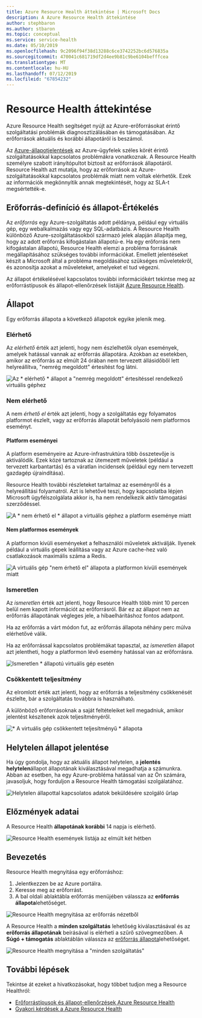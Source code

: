 ```yaml
---
title: Azure Resource Health áttekintése | Microsoft Docs
description: A Azure Resource Health áttekintése
author: stephbaron
ms.author: stbaron
ms.topic: conceptual
ms.service: service-health
ms.date: 05/10/2019
ms.openlocfilehash: 9c2096f94f38d13288c6ce3742252bc6d576835a
ms.sourcegitcommit: 470041c681719df2d4ee9b81c9be6104befffcea
ms.translationtype: MT
ms.contentlocale: hu-HU
ms.lasthandoff: 07/12/2019
ms.locfileid: "67854232"
---
```

# <a name="resource-health-overview"></a>Resource Health áttekintése
 
Azure Resource Health segítséget nyújt az Azure-erőforrásokat érintő szolgáltatási problémák diagnosztizálásában és támogatásában. Az erőforrások aktuális és korábbi állapotáról is beszámol.

Az [Azure-állapotjelentések](https://status.azure.com) az Azure-ügyfelek széles körét érintő szolgáltatásokkal kapcsolatos problémákra vonatkoznak. A Resource Health személyre szabott irányítópultot biztosít az erőforrások állapotáról. Resource Health azt mutatja, hogy az erőforrások az Azure-szolgáltatásokkal kapcsolatos problémák miatt nem voltak elérhetők. Ezek az információk megkönnyítik annak megtekintését, hogy az SLA-t megsértették-e.

## <a name="resource-definition-and-health-assessment"></a>Erőforrás-definíció és állapot-Értékelés

Az *erőforrás* egy Azure-szolgáltatás adott példánya, például egy virtuális gép, egy webalkalmazás vagy egy SQL-adatbázis. A Resource Health különböző Azure-szolgáltatásokból származó jelek alapján állapítja meg, hogy az adott erőforrás kifogástalan állapotú-e. Ha egy erőforrás nem kifogástalan állapotú, Resource Health elemzi a probléma forrásának megállapításához szükséges további információkat. Emellett jelentéseket készít a Microsoft által a probléma megoldásához szükséges műveletekről, és azonosítja azokat a műveleteket, amelyeket el tud végezni.

Az állapot értékelésével kapcsolatos további információkért tekintse meg az erőforrástípusok és állapot-ellenőrzések listáját [Azure Resource Health](resource-health-checks-resource-types.md).

## <a name="health-status"></a>Állapot

Egy erőforrás állapota a következő állapotok egyike jelenik meg.

### <a name="available"></a>Elérhető

Az *elérhető* érték azt jelenti, hogy nem észlelhetők olyan események, amelyek hatással vannak az erőforrás állapotára. Azokban az esetekben, amikor az erőforrás az elmúlt 24 órában nem tervezett állásidőből lett helyreállítva, "nemrég megoldott" értesítést fog látni.

![Az * elérhető * állapot a "nemrég megoldott" értesítéssel rendelkező virtuális géphez](./media/resource-health-overview/Available.png)

### <a name="unavailable"></a>Nem elérhető

A nem *érhető el* érték azt jelenti, hogy a szolgáltatás egy folyamatos platformot észlelt, vagy az erőforrás állapotát befolyásoló nem platformos eseményt.

#### <a name="platform-events"></a>Platform eseményei

A platform eseményeire az Azure-infrastruktúra több összetevője is aktiválódik. Ezek közé tartoznak az ütemezett műveletek (például a tervezett karbantartás) és a váratlan incidensek (például egy nem tervezett gazdagép újraindítása).

Resource Health további részleteket tartalmaz az eseményről és a helyreállítási folyamatról. Azt is lehetővé teszi, hogy kapcsolatba lépjen Microsoft ügyfélszolgálata akkor is, ha nem rendelkezik aktív támogatási szerződéssel.

![A * nem érhető el * állapot a virtuális géphez a platform eseménye miatt](./media/resource-health-overview/Unavailable.png)

#### <a name="non-platform-events"></a>Nem platformos események

A platformon kívüli eseményeket a felhasználói műveletek aktiválják. Ilyenek például a virtuális gépek leállítása vagy az Azure cache-hez való csatlakozások maximális száma a Redis.

![A virtuális gép "nem érhető el" állapota a platformon kívüli események miatt](./media/resource-health-overview/Unavailable_NonPlatform.png)

### <a name="unknown"></a>Ismeretlen

Az *ismeretlen* érték azt jelenti, hogy Resource Health több mint 10 percen belül nem kapott információt az erőforrásról. Bár ez az állapot nem az erőforrás állapotának végleges jele, a hibaelhárításhoz fontos adatpont.

Ha az erőforrás a várt módon fut, az erőforrás állapota néhány perc múlva elérhetővé válik.

Ha az erőforrással kapcsolatos problémákat tapasztal, az *ismeretlen* állapot azt jelentheti, hogy a platformon lévő esemény hatással van az erőforrásra.

![Ismeretlen * állapotú virtuális gép esetén](./media/resource-health-overview/Unknown.png)

### <a name="degraded"></a>Csökkentett teljesítmény

Az elromlott érték azt jelenti, hogy az erőforrás a teljesítmény csökkenését észlelte, bár a szolgáltatás továbbra is használható.

A különböző erőforrásoknak a saját feltételeiket kell megadniuk, amikor jelentést készítenek azok teljesítményéről.

![\* A virtuális gép csökkentett teljesítményű * állapota](./media/resource-health-overview/degraded.png)

## <a name="reporting-an-incorrect-status"></a>Helytelen állapot jelentése

Ha úgy gondolja, hogy az aktuális állapot helytelen, a **jelentés helytelen**állapot állapotának kiválasztásával megadhatja a számunkra. Abban az esetben, ha egy Azure-probléma hatással van az Ön számára, javasoljuk, hogy forduljon a Resource Health támogatási szolgálatához.

![Helytelen állapottal kapcsolatos adatok beküldésére szolgáló űrlap](./media/resource-health-overview/incorrect-status.png)

## <a name="history-information"></a>Előzmények adatai

A Resource Health **állapotának korábbi** 14 napja is elérhető.

![Resource Health események listája az elmúlt két hétben](./media/resource-health-overview/history-blade.png)

## <a name="get-started"></a>Bevezetés

Resource Health megnyitása egy erőforráshoz:

1. Jelentkezzen be az Azure portálra.
2. Keresse meg az erőforrást.
3. A bal oldali ablaktábla erőforrás menüjében válassza az **erőforrás állapota**lehetőséget.

![Resource Health megnyitása az erőforrás nézetből](./media/resource-health-overview/from-resource-blade.png)

A Resource Health a **minden szolgáltatás** lehetőség kiválasztásával és az **erőforrás állapotának** beírásával is elérheti a szűrő szövegmezőben. A **Súgó + támogatás** ablaktáblán válassza az [erőforrás állapota](https://ms.portal.azure.com/#blade/Microsoft_Azure_Monitoring/AzureMonitoringBrowseBlade/resourceHealth)lehetőséget.

![Resource Health megnyitása a "minden szolgáltatás"](./media/resource-health-overview/FromOtherServices.png)

## <a name="next-steps"></a>További lépések

Tekintse át ezeket a hivatkozásokat, hogy többet tudjon meg a Resource Healthról:
-  [Erőforrástípusok és állapot-ellenőrzések Azure Resource Health](resource-health-checks-resource-types.md)
-  [Gyakori kérdések a Azure Resource Health](resource-health-faq.md)
